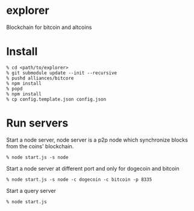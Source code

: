 explorer
==========
Blockchain for bitcoin and altcoins

Install
==========

```
% cd <path/to/explorer>
% git submodule update --init --recursive
% pushd alliances/bitcore
% npm install
% popd
% npm install
% cp config.template.json config.json
```

Run servers
=======

Start a node server, node server is a p2p node which synchronize blocks from the coins' blockchain.
```
% node start.js -s node
```

Start a node server at different port and only for dogecoin and bitcoin
```
% node start.js -s node -c dogecoin -c bitcoin -p 8335
```

Start a query server 
```
% node start.js
```


